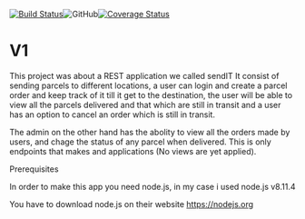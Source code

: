 [![Build Status](https://travis-ci.org/mystere10/V1.svg?branch=develop)](https://travis-ci.org/mystere10/V1)![GitHub](https://img.shields.io/github/license/mashape/apistatus.svg)[![Coverage Status](https://coveralls.io/repos/github/mystere10/V1/badge.svg?branch=develop)](https://coveralls.io/github/mystere10/V1?branch=develop)

# V1

This project was about a REST application we called sendIT 
It consist of sending parcels to different locations, a user
can login and create a parcel order and keep track of it till it get to the destination, 
the user will be able to view all the parcels delivered and that which are still in transit
and a user has an option to cancel an order which is still in transit.

The admin on the other hand has the abolity to view all the orders made by users, and chage the 
status of any parcel when delivered. This is only endpoints that makes and applications (No views are yet applied).

Prerequisites

In order to make this app you need node.js, in my case i used node.js v8.11.4

You have to download node.js on their website https://nodejs.org

